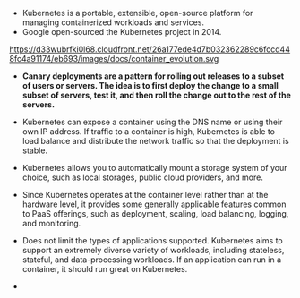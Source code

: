 * Kubernetes is a portable, extensible, open-source platform for managing containerized workloads and services.
* Google open-sourced the Kubernetes project in 2014. 



https://d33wubrfki0l68.cloudfront.net/26a177ede4d7b032362289c6fccd448fc4a91174/eb693/images/docs/container_evolution.svg

* **Canary deployments are a pattern for rolling out releases to a subset of users or servers. The idea is to first deploy the change to a small subset of servers, test it, and then roll the change out to the rest of the servers.**

* Kubernetes can expose a container using the DNS name or using their own IP address. If traffic to a container is high, Kubernetes is able to load balance and distribute the network traffic so that the deployment is stable.

* Kubernetes allows you to automatically mount a storage system of your choice, such as local storages, public cloud providers, and more.

* Since Kubernetes operates at the container level rather than at the hardware level, it provides some generally applicable features common to PaaS offerings, such as deployment, scaling, load balancing, logging, and monitoring.

* Does not limit the types of applications supported. Kubernetes aims to support an extremely diverse variety of workloads, including stateless, stateful, and data-processing workloads. If an application can run in a container, it should run great on Kubernetes.

* 


